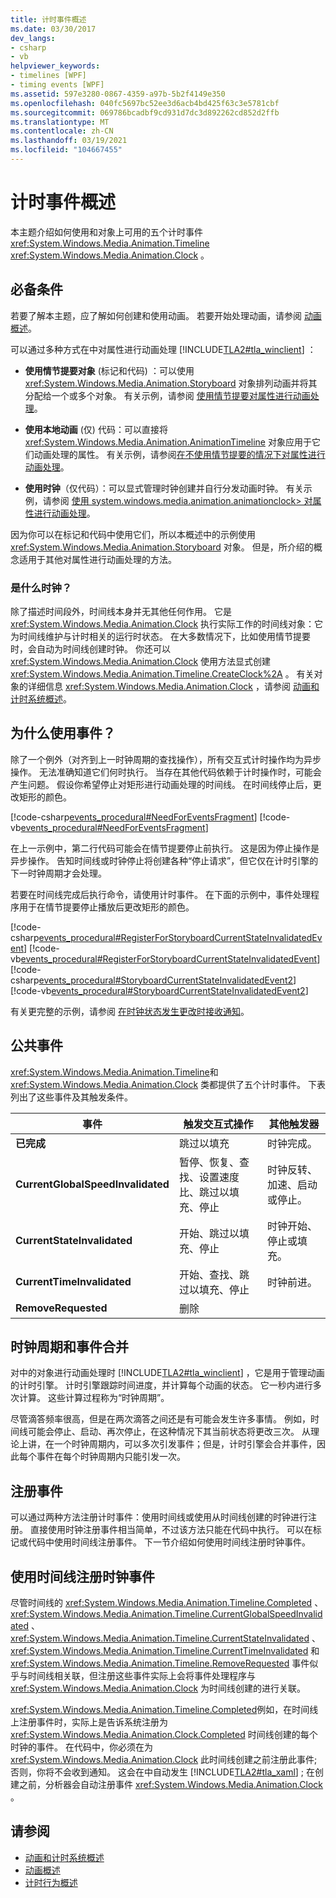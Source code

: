 ```yaml
---
title: 计时事件概述
ms.date: 03/30/2017
dev_langs:
- csharp
- vb
helpviewer_keywords:
- timelines [WPF]
- timing events [WPF]
ms.assetid: 597e3280-0867-4359-a97b-5b2f4149e350
ms.openlocfilehash: 040fc5697bc52ee3d6acb4bd425f63c3e5781cbf
ms.sourcegitcommit: 069786bcadbf9cd931d7dc3d892262cd852d2ffb
ms.translationtype: MT
ms.contentlocale: zh-CN
ms.lasthandoff: 03/19/2021
ms.locfileid: "104667455"
---
```

# <a name="timing-events-overview"></a>计时事件概述
本主题介绍如何使用和对象上可用的五个计时事件 <xref:System.Windows.Media.Animation.Timeline> <xref:System.Windows.Media.Animation.Clock> 。  
  
## <a name="prerequisites"></a>必备条件  
 若要了解本主题，应了解如何创建和使用动画。 若要开始处理动画，请参阅 [动画概述](animation-overview.md)。  
  
 可以通过多种方式在中对属性进行动画处理 [!INCLUDE[TLA2#tla_winclient](../../../includes/tla2sharptla-winclient-md.md)] ：  
  
- **使用情节提要对象** (标记和代码) ：可以使用 <xref:System.Windows.Media.Animation.Storyboard> 对象排列动画并将其分配给一个或多个对象。 有关示例，请参阅 [使用情节提要对属性进行动画处理](how-to-animate-a-property-by-using-a-storyboard.md)。  
  
- **使用本地动画** (仅) 代码：可以直接将 <xref:System.Windows.Media.Animation.AnimationTimeline> 对象应用于它们动画处理的属性。 有关示例，请参阅[在不使用情节提要的情况下对属性进行动画处理](how-to-animate-a-property-without-using-a-storyboard.md)。  
  
- **使用时钟**（仅代码）：可以显式管理时钟创建并自行分发动画时钟。  有关示例，请参阅 [使用 system.windows.media.animation.animationclock> 对属性进行动画处理](how-to-animate-a-property-by-using-an-animationclock.md)。  
  
 因为你可以在标记和代码中使用它们，所以本概述中的示例使用 <xref:System.Windows.Media.Animation.Storyboard> 对象。 但是，所介绍的概念适用于其他对属性进行动画处理的方法。  
  
### <a name="what-is-a-clock"></a>是什么时钟？  
 除了描述时间段外，时间线本身并无其他任何作用。 它是 <xref:System.Windows.Media.Animation.Clock> 执行实际工作的时间线对象：它为时间线维护与计时相关的运行时状态。 在大多数情况下，比如使用情节提要时，会自动为时间线创建时钟。 你还可以 <xref:System.Windows.Media.Animation.Clock> 使用方法显式创建 <xref:System.Windows.Media.Animation.Timeline.CreateClock%2A> 。 有关对象的详细信息 <xref:System.Windows.Media.Animation.Clock> ，请参阅 [动画和计时系统概述](animation-and-timing-system-overview.md)。  
  
## <a name="why-use-events"></a>为什么使用事件？  
 除了一个例外（对齐到上一时钟周期的查找操作），所有交互式计时操作均为异步操作。 无法准确知道它们何时执行。 当存在其他代码依赖于计时操作时，可能会产生问题。 假设你希望停止对矩形进行动画处理的时间线。 在时间线停止后，更改矩形的颜色。  
  
 [!code-csharp[events_procedural#NeedForEventsFragment](~/samples/snippets/csharp/VS_Snippets_Wpf/events_procedural/CSharp/EventExample.cs#needforeventsfragment)]
 [!code-vb[events_procedural#NeedForEventsFragment](~/samples/snippets/visualbasic/VS_Snippets_Wpf/events_procedural/VisualBasic/EventExample.vb#needforeventsfragment)]  
  
 在上一示例中，第二行代码可能会在情节提要停止前执行。 这是因为停止操作是异步操作。 告知时间线或时钟停止将创建各种“停止请求”，但它仅在计时引擎的下一时钟周期才会处理。  
  
 若要在时间线完成后执行命令，请使用计时事件。 在下面的示例中，事件处理程序用于在情节提要停止播放后更改矩形的颜色。  
  
 [!code-csharp[events_procedural#RegisterForStoryboardCurrentStateInvalidatedEvent](~/samples/snippets/csharp/VS_Snippets_Wpf/events_procedural/CSharp/EventExample.cs#registerforstoryboardcurrentstateinvalidatedevent)]
 [!code-vb[events_procedural#RegisterForStoryboardCurrentStateInvalidatedEvent](~/samples/snippets/visualbasic/VS_Snippets_Wpf/events_procedural/VisualBasic/EventExample.vb#registerforstoryboardcurrentstateinvalidatedevent)]  
[!code-csharp[events_procedural#StoryboardCurrentStateInvalidatedEvent2](~/samples/snippets/csharp/VS_Snippets_Wpf/events_procedural/CSharp/EventExample.cs#storyboardcurrentstateinvalidatedevent2)]
[!code-vb[events_procedural#StoryboardCurrentStateInvalidatedEvent2](~/samples/snippets/visualbasic/VS_Snippets_Wpf/events_procedural/VisualBasic/EventExample.vb#storyboardcurrentstateinvalidatedevent2)]  
  
 有关更完整的示例，请参阅 [在时钟状态发生更改时接收通知](how-to-receive-notification-when-clock-state-changes.md)。  
  
## <a name="public-events"></a>公共事件  
 <xref:System.Windows.Media.Animation.Timeline>和 <xref:System.Windows.Media.Animation.Clock> 类都提供了五个计时事件。 下表列出了这些事件及其触发条件。  
  
|事件|触发交互式操作|其他触发器|  
|-----------|--------------------------------------|--------------------|  
|**已完成**|跳过以填充|时钟完成。|  
|**CurrentGlobalSpeedInvalidated**|暂停、恢复、查找、设置速度比、跳过以填充、停止|时钟反转、加速、启动或停止。|  
|**CurrentStateInvalidated**|开始、跳过以填充、停止|时钟开始、停止或填充。|  
|**CurrentTimeInvalidated**|开始、查找、跳过以填充、停止|时钟前进。|  
|**RemoveRequested**|删除||  
  
## <a name="ticking-and-event-consolidation"></a>时钟周期和事件合并  
 对中的对象进行动画处理时 [!INCLUDE[TLA2#tla_winclient](../../../includes/tla2sharptla-winclient-md.md)] ，它是用于管理动画的计时引擎。 计时引擎跟踪时间进度，并计算每个动画的状态。 它一秒内进行多次计算。 这些计算过程称为“时钟周期”。  
  
 尽管滴答频率很高，但是在两次滴答之间还是有可能会发生许多事情。 例如，时间线可能会停止、启动、再次停止，在这种情况下其当前状态将更改三次。 从理论上讲，在一个时钟周期内，可以多次引发事件；但是，计时引擎会合并事件，因此每个事件在每个时钟周期内只能引发一次。  
  
## <a name="registering-for-events"></a>注册事件  
 可以通过两种方法注册计时事件：使用时间线或使用从时间线创建的时钟进行注册。 直接使用时钟注册事件相当简单，不过该方法只能在代码中执行。 可以在标记或代码中使用时间线注册事件。 下一节介绍如何使用时间线注册时钟事件。  
  
<a name="registeringforclockeventswithatimeline"></a>
## <a name="registering-for-clock-events-with-a-timeline"></a>使用时间线注册时钟事件  
 尽管时间线的 <xref:System.Windows.Media.Animation.Timeline.Completed> 、 <xref:System.Windows.Media.Animation.Timeline.CurrentGlobalSpeedInvalidated> 、 <xref:System.Windows.Media.Animation.Timeline.CurrentStateInvalidated> 、 <xref:System.Windows.Media.Animation.Timeline.CurrentTimeInvalidated> 和 <xref:System.Windows.Media.Animation.Timeline.RemoveRequested> 事件似乎与时间线相关联，但注册这些事件实际上会将事件处理程序与 <xref:System.Windows.Media.Animation.Clock> 为时间线创建的进行关联。  
  
 <xref:System.Windows.Media.Animation.Timeline.Completed>例如，在时间线上注册事件时，实际上是告诉系统注册为 <xref:System.Windows.Media.Animation.Clock.Completed> 时间线创建的每个时钟的事件。 在代码中，你必须在为 <xref:System.Windows.Media.Animation.Clock> 此时间线创建之前注册此事件; 否则，你将不会收到通知。 这会在中自动发生 [!INCLUDE[TLA2#tla_xaml](../../../includes/tla2sharptla-xaml-md.md)] ; 在创建之前，分析器会自动注册事件 <xref:System.Windows.Media.Animation.Clock> 。  
  
## <a name="see-also"></a>请参阅

- [动画和计时系统概述](animation-and-timing-system-overview.md)
- [动画概述](animation-overview.md)
- [计时行为概述](timing-behaviors-overview.md)
